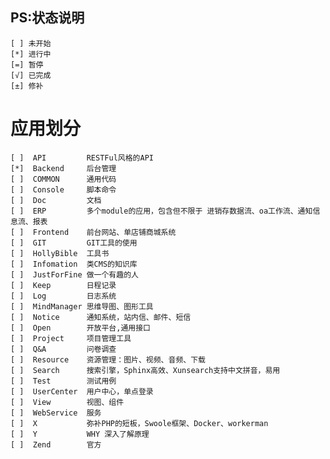 ## PS:状态说明
    [ ] 未开始
    [*] 进行中
    [=] 暂停
    [√] 已完成
    [±] 修补
# 应用划分
    [ ]  API         RESTFul风格的API
    [*]  Backend     后台管理
    [ ]  COMMON      通用代码
    [ ]  Console     脚本命令
    [ ]  Doc         文档
    [ ]  ERP         多个module的应用，包含但不限于 进销存数据流、oa工作流、通知信息流、报表
    [ ]  Frontend    前台网站、单店铺商城系统
    [ ]  GIT         GIT工具的使用
    [ ]  HollyBible  工具书
    [ ]  Infomation  类CMS的知识库
    [ ]  JustForFine 做一个有趣的人
    [ ]  Keep        日程记录
    [ ]  Log         日志系统
    [ ]  MindManager 思维导图、图形工具
    [ ]  Notice      通知系统，站内信、邮件、短信
    [ ]  Open        开放平台,通用接口
    [ ]  Project     项目管理工具
    [ ]  Q&A         问卷调查
    [ ]  Resource    资源管理：图片、视频、音频、下载
    [ ]  Search      搜索引擎，Sphinx高效、Xunsearch支持中文拼音，易用
    [ ]  Test        测试用例
    [ ]  UserCenter  用户中心，单点登录
    [ ]  View        视图、组件
    [ ]  WebService  服务
    [ ]  X           弥补PHP的短板，Swoole框架、Docker、workerman
    [ ]  Y           WHY 深入了解原理
    [ ]  Zend        官方
